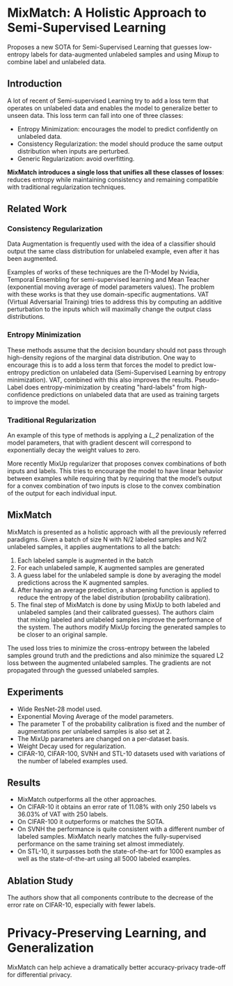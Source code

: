 # MixMatch: A Holistic Approach to Semi-Supervised Learning

Proposes a new SOTA for Semi-Supervised Learning that guesses low-entropy labels for data-augmented unlabeled samples and using Mixup to combine label and unlabeled data. 

## Introduction

A lot of recent of Semi-supervised Learning try to add a loss term that operates on unlabeled data and enables the model to generalize better to unseen data. This loss term can fall into one of three classes: 
- Entropy Minimization: encourages the model to predict confidently on unlabeled data.
- Consistency Regularization: the model should produce the same output distribution when inputs are perturbed.
- Generic Regularization: avoid overfitting.

**MixMatch introduces a single loss that unifies all these classes of losses**: reduces entropy while maintaining consistency and remaining compatible with traditional regularization techniques.

## Related Work

### Consistency Regularization

Data Augmentation is frequently used with the idea of a classifier should output the same class distribution for unlabeled example, even after it has been augmented. 

Examples of works of these techniques are the Π-Model by Nvidia, Temporal Ensembling for semi-supervised learning and Mean Teacher (exponential moving average of model parameters values). The problem with these works is that they use domain-specific augmentations. VAT (Virtual Adversarial Training) tries to address this by computing an additive perturbation to the inputs which will maximally change the output class distributions. 

### Entropy Minimization

These methods assume that the decision boundary should not pass through high-density regions of the marginal data distribution. One way to encourage this is to add a loss term that forces the model to predict low-entropy prediction on unlabeled data (Semi-Supervised Learning by entropy minimization). VAT, combined with this also improves the results. Pseudo-Label does entropy-minimization by creating "hard-labels" from high-confidence predictions on unlabeled data that are used as training targets to improve the model. 

### Traditional Regularization

An example of this type of methods is applying a _L_2_ penalization of the model parameters, that with gradient descent will correspond to exponentially decay the weight values to zero. 

More recently MixUp regularizer that proposes convex combinations of both inputs and labels. This tries to encourage the model to have linear behavior between examples while requiring that by requiring that the model’s output for a convex combination of two inputs is close to the convex combination of the output for each individual input.

## MixMatch

MixMatch is presented as a holistic approach with all the previously referred paradigms. 
Given a batch of size N with N/2 labeled samples and N/2 unlabeled samples, it applies augmentations to all the batch:
1. Each labeled sample is augmented in the batch
2. For each unlabeled sample, K augmented samples are generated
3. A guess label for the unlabeled sample is done by averaging the model predictions across the K augmented samples. 
4. After having an average prediction, a sharpening function is applied to reduce the entropy of the label distribution (probability calibration).
5. The final step of MixMatch is done by using MixUp to both labeled and unlabeled samples (and their calibrated guesses). The authors claim that mixing labeled and unlabeled samples improve the performance of the system. The authors modify MixUp forcing the generated samples to be closer to an original sample. 


The used loss tries to minimize the cross-entropy between the labeled samples ground truth and the predictions and also minimize the squared L2 loss between the augmented unlabeled samples. The gradients are not propagated through the guessed unlabeled samples. 

## Experiments

- Wide ResNet-28 model used.
- Exponential Moving Average of the model parameters. 
- The parameter T of the probability calibration is fixed and the number of augmentations per unlabeled samples is also set at 2.
- The MixUp parameters are changed on a per-dataset basis. 
- Weight Decay used for regularization.
- CIFAR-10, CIFAR-100, SVNH and STL-10 datasets used with variations of the number of labeled examples used. 

## Results

- MixMatch outperforms all the other approaches. 
- On CIFAR-10 it obtains an error rate of 11.08% with only 250 labels vs 36.03% of VAT with 250 labels.
- On CIFAR-100 it outperforms or matches the SOTA. 
- On SVNH the performance is quite consistent with a different number of labeled samples. MixMatch nearly matches the fully-supervised performance on the same
training set almost immediately.
- On STL-10, it surpasses both the state-of-the-art for 1000 examples as well as the state-of-the-art using all 5000 labeled examples.

## Ablation Study

The authors show that all components contribute to the decrease of the error rate on CIFAR-10, especially with fewer labels. 

# Privacy-Preserving Learning, and Generalization

MixMatch can help achieve a dramatically better accuracy-privacy trade-off for differential privacy.